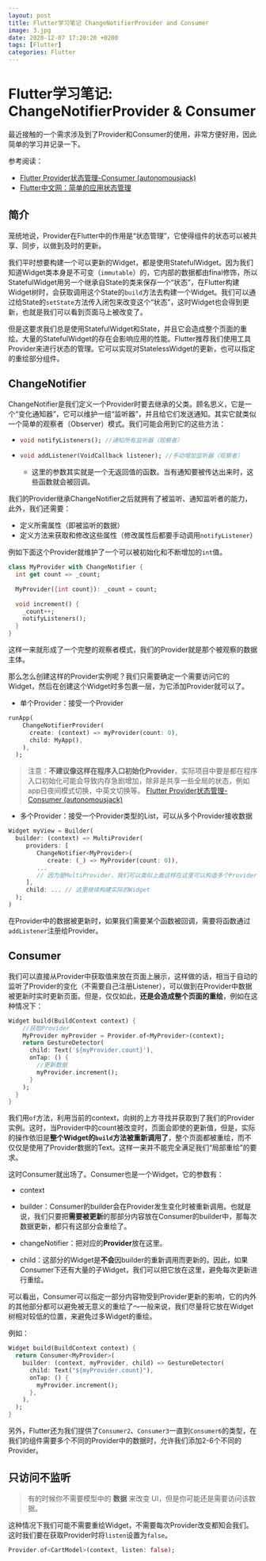 ```yaml
---
layout: post
title: Flutter学习笔记 ChangeNotifierProvider and Consumer
image: 3.jpg
date: 2020-12-07 17:20:20 +0200
tags: [Flutter]
categories: Flutter
---
```

# Flutter学习笔记: ChangeNotifierProvider & Consumer

最近接触的一个需求涉及到了Provider和Consumer的使用，非常方便好用，因此简单的学习并记录一下。

参考阅读：

- [Flutter Provider状态管理-Consumer (autonomousjack)](https://blog.csdn.net/u013894711/article/details/102782366)
- [Flutter中文网：简单的应用状态管理](https://flutter.cn/docs/development/data-and-backend/state-mgmt/simple)

## 简介

笼统地说，Provider在Flutter中的作用是“状态管理”，它使得组件的状态可以被共享、同步，以做到及时的更新。

我们平时想要构建一个可以更新的Widget，都是使用StatefulWidget。因为我们知道Widget类本身是不可变（`immutable`）的，它内部的数据都由final修饰，所以StatefulWidget用另一个继承自State的类来保存一个“状态”，在Flutter构建Widget树时，会获取调用这个State的`build`方法去构建一个Widget。我们可以通过给State的`setState`方法传入闭包来改变这个“状态”，这时Widget也会得到更新，也就是我们可以看到页面马上被改变了。

但是这要求我们总是使用StatefulWidget和State，并且它会造成整个页面的重绘。大量的StatefulWidget的存在会影响应用的性能。Flutter推荐我们使用工具Provider来进行状态的管理。它可以实现对StatelessWidget的更新，也可以指定的重绘部分组件。

## ChangeNotifier

ChangeNotifier是我们定义一个Provider时要去继承的父类。顾名思义，它是一个“变化通知器”，它可以维护一组“监听器”，并且给它们发送通知。其实它就类似一个简单的观察者（Observer）模式。我们可能会用到它的这些方法：

- ```dart
  void notifyListeners(); //通知所有监听器（观察者）
  ```

- ```dart
  void addListener(VoidCallback listener); //手动增加监听器（观察者）
  ```

  - 这里的参数其实就是一个无返回值的函数。当有通知要被传达出来时，这些函数就会被回调。

我们的Provider继承ChangeNotifier之后就拥有了被监听、通知监听者的能力，此外，我们还需要：

- 定义所需属性（即被监听的数据）
- 定义方法来获取和修改这些属性（修改属性后都要手动调用`notifyListener`）

例如下面这个Provider就维护了一个可以被初始化和不断增加的`int`值。

```dart
class MyProvider with ChangeNotifier {
  int get count => _count;
  
  MyProvider({int count}): _count = count;
 
  void increment() {
    _count++;
    notifyListeners();
  }
}
```

这样一来就形成了一个完整的观察者模式，我们的Provider就是那个被观察的数据主体。

那么怎么创建这样的Provider实例呢？我们只需要确定一个需要访问它的Widget，然后在创建这个Widget时多包裹一层，为它添加Provider就可以了。

- 单个Provider：接受一个Provider

```dart
runApp(
    ChangeNotifierProvider(
      create: (context) => myProvider(count: 0),
      child: MyApp(),
    ),
  );
```

> 注意：**不建议像这样在程序入口初始化Provider**，实际项目中要是都在程序入口初始化可能会导致内存急剧增加，除非是共享一些全局的状态，例如app日夜间模式切换，中英文切换等。
> [Flutter Provider状态管理-Consumer (autonomousjack)](https://blog.csdn.net/u013894711/article/details/102782366)

- 多个Provider：接受一个Provider类型的List，可以从多个Provider接收数据

```dart
Widget myView = Builder(
  builder: (context) => MultiProvider(
     providers: [
        ChangeNotifier<MyProvider>(
           create: (_) => MyProvider(count: 0)),
        ...
        // 因为是MultiProvider，我们可以类似上面这样在这里可以构造多个Provider
     ],
     child: ... // 这里继续构建实际的Widget
  );
)
```

在Provider中的数据被更新时，如果我们需要某个函数被回调，需要将函数通过`addListener`注册给Provider。

## Consumer

我们可以直接从Provider中获取值来放在页面上展示，这样做的话，相当于自动的监听了Provider的变化（不需要自己注册Listener），可以做到在Provider中数据被更新时实时更新页面。但是，仅仅如此，**还是会造成整个页面的重绘**，例如在这种情况下：

```dart
Widget build(BuildContext context) {
    //获取Provider
    MyProvider myProvider = Provider.of<MyProvider>(context);
    return GestureDetector(
      child: Text('${myProvider.count}'),
      onTap: () {
        //更新数据
        myProvider.increment();
      }
    );
  }
}
```

我们用`of`方法，利用当前的context，向树的上方寻找并获取到了我们的Provider实例。这时，当Provider中的count被改变时，页面会即使的更新值，但是，实际的操作依旧是**整个Widget的`build`方法被重新调用了**，整个页面都被重绘，而不仅仅是使用了Provider数据的Text。这样一来并不能完全满足我们“局部重绘”的要求。

这时Consumer就出场了。Consumer也是一个Widget，它的参数有：

- context

- builder：Consumer的builder会在Provider发生变化时被重新调用。也就是说，我们只要把**需要被更新**的那部分内容放在Consumer的builder中，那每次数据更新，都只有这部分会重绘了。
- changeNotifier：把对应的**Provider**放在这里。
- child：这部分的Widget是**不会**因builder的重新调用而更新的。因此，如果Consumer下还有大量的子Widget，我们可以把它放在这里，避免每次更新进行重绘。

可以看出，Consumer可以指定一部分内容物受到Provider更新的影响，它的内外的其他部分都可以避免被无意义的重绘了～一般来说，我们尽量将它放在Widget树相对较低的位置，来避免过多Widget的重绘。

例如：

```dart
Widget build(BuildContext context) {
  return Consumer<MyProvider>(
    builder: (context, myProvider, child) => GestureDetector(
      child: Text("${myProvider.count}"),
      onTap: () {
        myProvider.increment();
      },
    ),
  );
}
```

另外，Flutter还为我们提供了`Consumer2`、`Consumer3`一直到`Consumer6`的类型，在我们的组件需要多个不同的Provider中的数据时，允许我们添加2-6个不同的Provider。

## 只访问不监听

> 有的时候你不需要模型中的 **数据** 来改变 UI，但是你可能还是需要访问该数据。

这种情况下我们可能不需要重绘Widget，不需要每次Provider改变都知会我们。这时我们要在获取Provider时将`listen`设置为`false`。

```dart
Provider.of<CartModel>(context, listen: false);
```
